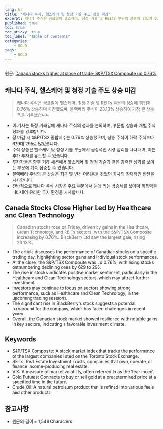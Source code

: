 ```yaml
---
lang: kr
title: "캐나다 주식, 헬스케어 및 청정 기술 주도 상승 마감"
excerpt: 캐나다 주식은 금요일에 헬스케어, 청정 기술 및 REITs 부문의 상승에 힘입어 0.76% 상승하며 마감했으며, 블랙베리 주식이 23.13% 상승하여 가장 큰 상승폭을 기록했습니다.
published: true
toc: true
toc_sticky: true
toc_label: "Table of Contents"
categories:
    - GOLD
tags:
    - GOLD
---
```


---

  원문: [Canada stocks higher at close of trade; S&P/TSX Composite up 0.76%](https://www.investing.com/news/stock-market-news/canada-stocks-higher-at-close-of-trade-sptsx-composite-up-076-3785398)

## 캐나다 주식, 헬스케어 및 청정 기술 주도 상승 마감

> 캐나다 주식은 금요일에 헬스케어, 청정 기술 및 REITs 부문의 상승에 힘입어 0.76% 상승하며 마감했으며, 블랙베리 주식이 23.13% 상승하여 가장 큰 상승폭을 기록했습니다.


- 이 기사는 특정 거래일에 캐나다 주식의 성과를 논의하며, 부문별 상승과 개별 주식 성과를 강조합니다.
- 장 마감 시 S&P/TSX 종합지수는 0.76% 상승했으며, 상승 주식이 하락 주식보다 629대 295로 많았습니다.
- 주식 상승은 헬스케어 및 청정 기술 부문에서 긍정적인 시장 심리를 나타내며, 이는 추가 투자를 유도할 수 있습니다.
- 투자자들은 향후 거래 세션에서 헬스케어 및 청정 기술과 같은 강력한 성과를 보이는 부문에 계속 집중할 수 있습니다.
- 블랙베리 주식의 큰 상승은 최근 몇 년간 어려움을 겪었던 회사의 잠재적인 반전을 시사합니다.
- 전반적으로 캐나다 주식 시장은 주요 부문에서 눈에 띄는 상승세를 보이며 회복력을 나타내어 유리한 투자 환경을 시사합니다.

## Canada Stocks Close Higher Led by Healthcare and Clean Technology

> Canadian stocks rose on Friday, driven by gains in the Healthcare, Clean Technology, and REITs sectors, with the S&P/TSX Composite increasing by 0.76%. BlackBerry Ltd saw the largest gain, rising 23.13%.


- The article discusses the performance of Canadian stocks on a specific trading day, highlighting sector gains and individual stock performances.
- At the close, the S&P/TSX Composite was up 0.76%, with rising stocks outnumbering declining ones by 629 to 295.
- The rise in stocks indicates positive market sentiment, particularly in the Healthcare and Clean Technology sectors, which may attract further investment.
- Investors may continue to focus on sectors showing strong performance, such as Healthcare and Clean Technology, in the upcoming trading sessions.
- The significant rise in BlackBerry's stock suggests a potential turnaround for the company, which has faced challenges in recent years.
- Overall, the Canadian stock market showed resilience with notable gains in key sectors, indicating a favorable investment climate.

## Keywords

- S&P/TSX Composite: A stock market index that tracks the performance of the largest companies listed on the Toronto Stock Exchange.
- REITs: Real Estate Investment Trusts, companies that own, operate, or finance income-producing real estate.
- VIX: A measure of market volatility, often referred to as the 'fear index'.
- Gold Futures: Contracts to buy or sell gold at a predetermined price at a specified time in the future.
- Crude Oil: A natural petroleum product that is refined into various fuels and other products.

## 참고사항

- 원문의 길이 = 1,548 Characters

